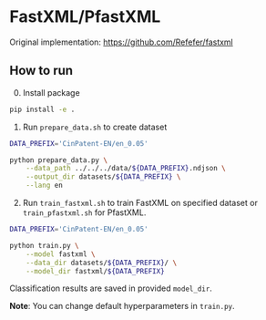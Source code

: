 # FastXML/PfastXML

Original implementation: https://github.com/Refefer/fastxml

## How to run

0. Install package
```bash
pip install -e .
```

1. Run `prepare_data.sh` to create dataset
```bash
DATA_PREFIX='CinPatent-EN/en_0.05'

python prepare_data.py \
    --data_path ../../../data/${DATA_PREFIX}.ndjson \
    --output_dir datasets/${DATA_PREFIX} \
    --lang en
```

2. Run `train_fastxml.sh` to train FastXML on specified dataset or `train_pfastxml.sh` for PfastXML.
```bash
DATA_PREFIX='CinPatent-EN/en_0.05'

python train.py \
    --model fastxml \
    --data_dir datasets/${DATA_PREFIX}/ \
    --model_dir fastxml/${DATA_PREFIX}
```

Classification results are saved in provided `model_dir`.

**Note**: You can change default hyperparameters in `train.py`.